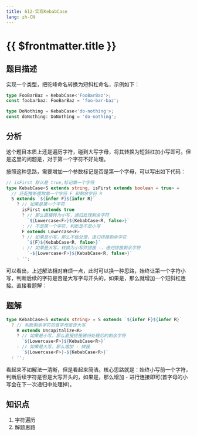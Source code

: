 ```yaml
---
title: 612-实现KebabCase
lang: zh-CN
---
```


# {{ $frontmatter.title }}

## 题目描述

实现一个类型，把驼峰命名转换为短斜杠命名，示例如下：

```ts
type FooBarBaz = KebabCase<'FooBarBaz'>;
const foobarbaz: FooBarBaz = 'foo-bar-baz';

type DoNothing = KebabCase<'do-nothing'>;
const doNothing: DoNothing = 'do-nothing';
```

## 分析

这个题目本质上还是遍历字符，碰到大写字母，将其转换为短斜杠加小写即可。但是这里的问题是，对于第一个字符不好处理。

按照这种思路，需要增加一个参数标记是否是第一个字母，可以写出如下代码：

```ts
// isFirst 默认是 true,标记第一个字符
type KebabCase<S extends string, isFirst extends boolean = true> =
  // 匹配推断提取第一个字符 F 和剩余字符 R
  S extends `${infer F}${infer R}`
    ? // 如果是第一个字符
      isFirst extends true
      ? // 那么直接转为小写，递归处理剩余字符
        `${Lowercase<F>}${KebabCase<R, false>}`
      : // 不是第一个字符，判断是不是小写
      F extends Lowercase<F>
      ? // 如果是小写，那么不做处理，递归拼接剩余字符
        `${F}${KebabCase<R, false>}`
      : // 如果是大写，转换为小写并拼接 -，递归拼接剩余字符
        `-${Lowercase<F>}${KebabCase<R, false>}`
    : '';
```

可以看出，上述解法相对麻烦一点，此时可以换一种思路，始终让第一个字符小写，判断后续的字符是否是大写字母开头的，如果是，那么就增加一个短斜杠连接。直接看题解：

## 题解

```ts
type KebabCase<S extends string> = S extends `${infer F}${infer R}`
  ? // 判断剩余字符的首字母是否大写
    R extends Uncapitalize<R>
    ? // 如果是小写，那么直接拼接递归处理后的剩余字符
      `${Lowercase<F>}${KebabCase<R>}`
    : // 如果是大写，那么增加 - 拼接
      `${Lowercase<F>}-${KebabCase<R>}`
  : '';
```

看起来不如解法一清晰，但是看起来简洁。核心思路就是：始终小写前一个字符，判断后续字符是否是大写开头的，如果是，那么增加 - 进行连接即可(首字母的小写会在下一次递归中处理掉)。

## 知识点

1. 字符遍历
2. 解题思路

